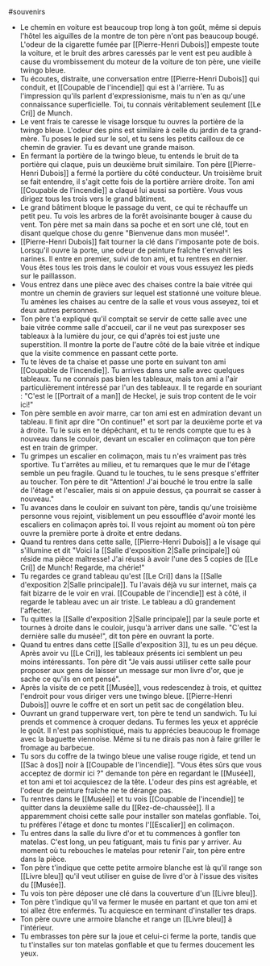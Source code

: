 #souvenirs
- Le chemin en voiture est beaucoup trop long à ton goût, même si depuis l'hôtel les aiguilles de la montre de ton père n'ont pas beaucoup bougé. L'odeur de la cigarette fumée par [[Pierre-Henri Dubois]] empeste toute la voiture, et le bruit des arbres caressés par le vent est peu audible à cause du vrombissement du moteur de la voiture de ton père, une vieille twingo bleue.
- Tu écoutes, distraite, une conversation entre [[Pierre-Henri Dubois]] qui conduit, et [[Coupable de l'incendie]] qui est à l'arrière. Tu as l'impression qu'ils parlent d'expressionisme, mais tu n'en as qu'une connaissance superficielle. Toi, tu connais véritablement seulement [[Le Cri]] de Munch.
- Le vent frais te caresse le visage lorsque tu ouvres la portière de la twingo bleue. L'odeur des pins est similaire à celle du jardin de ta grand-mère. Tu poses le pied sur le sol, et tu sens les petits cailloux de ce chemin de gravier. Tu es devant une grande maison.
- En fermant la portière de la twingo bleue, tu entends le bruit de ta portière qui claque, puis un deuxième bruit similaire. Ton père [[Pierre-Henri Dubois]] a fermé la portière du côté conducteur. Un troisième bruit se fait entendre, il s'agit cette fois de la portière arrière droite. Ton ami [[Coupable de l'incendie]] a claqué lui aussi sa portière. Vous vous dirigez tous les trois vers le grand bâtiment.
- Le grand bâtiment bloque le passage du vent, ce qui te réchauffe un petit peu. Tu vois les arbres de la forêt avoisinante bouger à cause du vent. Ton père met sa main dans sa poche et en sort une clé, tout en disant quelque chose du genre "Bienvenue dans mon musée!".
- [[Pierre-Henri Dubois]] fait tourner la clé dans l'imposante pote de bois. Lorsqu'il ouvre la porte, une odeur de peinture fraîche t'envahit les narines. Il entre en premier, suivi de ton ami, et tu rentres en dernier. Vous êtes tous les trois dans le couloir et vous vous essuyez les pieds sur le paillasson.
- Vous entrez dans une pièce avec des chaises contre la baie vitrée qui montre un chemin de graviers sur lequel est stationné une voiture bleue. Tu amènes les chaises au centre de la salle et vous vous asseyez, toi et deux autres personnes.
- Ton père t'a expliqué qu'il comptait se servir de cette salle avec une baie vitrée comme salle d'accueil, car il ne veut pas surexposer ses tableaux à la lumière du jour, ce qui d'après toi est juste une superstition. Il montre la porte de l'autre côté de la baie vitrée et indique que la visite commence en passant cette porte.
- Tu te lèves de ta chaise et passe une porte en suivant ton ami [[Coupable de l'incendie]]. Tu arrives dans une salle avec quelques tableaux. Tu ne connais pas bien les tableaux, mais ton ami a l'air particulièrement intéressé par l'un des tableaux. Il te regarde en souriant : "C'est le [[Portrait of a man]] de Heckel, je suis trop content de le voir ici!"
- Ton père semble en avoir marre, car ton ami est en admiration devant un tableau. Il finit apr dire "On continue!" et sort par la deuxième porte et va à droite. Tu le suis en te dépêchant, et tu te rends compte que tu es à nouveau dans le couloir, devant un escalier en colimaçon que ton père est en train de grimper.
- Tu grimpes un escalier en colimaçon, mais tu n'es vraiment pas très sportive. Tu t'arrêtes au milieu, et tu remarques que le mur de l'étage semble un peu fragile. Quand tu le touches, tu le sens presque s'effriter au toucher. Ton père te dit "Attention! J'ai bouché le trou entre la salle de l'étage et l'escalier, mais si on appuie dessus, ça pourrait se casser à nouveau."
- Tu avances dans le couloir en suivant ton père, tandis qu'une troisième personne vous rejoint, visiblement un peu essoufflée d'avoir monté les escaliers en colimaçon après toi. Il vous rejoint au moment où ton père ouvre la première porte à droite et entre dedans.
- Quand tu rentres dans cette salle, [[Pierre-Henri Dubois]] a le visage qui s'illumine et dit "Voici la [[Salle d'exposition 2|Salle principale]] où réside ma pièce maîtresse! J'ai réussi à avoir l'une des 5 copies de [[Le Cri]] de Munch! Regarde, ma chérie!"
- Tu regardes ce grand tableau qu'est [[Le Cri]] dans la [[Salle d'exposition 2|Salle principale]]. Tu l'avais déjà vu sur internet, mais ça fait bizarre de le voir en vrai. [[Coupable de l'incendie]] est à côté, il regarde le tableau avec un air triste. Le tableau a dû grandement l'affecter.
- Tu quittes la [[Salle d'exposition 2|Salle principale]] par la seule porte et tournes à droite dans le couloir, jusqu'à arriver dans une salle. "C'est la dernière salle du musée!", dit ton père en ouvrant la porte.
- Quand tu entres dans cette [[Salle d'exposition 3]], tu es un peu déçue. Après avoir vu [[Le Cri]], les tableaux présents ici semblent un peu moins intéressants. Ton père dit "Je vais aussi utiliser cette salle pour proposer aux gens de laisser un message sur mon livre d'or, que je sache ce qu'ils en ont pensé".
- Après la visite de ce petit [[Musée]], vous redescendez à trois, et quittez l'endroit pour vous diriger vers une twingo bleue. [[Pierre-Henri Dubois]] ouvre le coffre et en sort un petit sac de congélation bleu.
- Ouvrant un grand tupperware vert, ton père te tend un sandwich. Tu lui prends et commence à croquer dedans. Tu fermes les yeux et apprécie le goût. Il n'est pas sophistiqué, mais tu apprécies beaucoup le fromage avec la baguette viennoise. Même si tu ne dirais pas non à faire griller le fromage au barbecue.
- Tu sors du coffre de la twingo bleue une valise rouge rigide, et tend un [[Sac à dos]] noir à [[Coupable de l'incendie]]. "Vous êtes sûrs que vous acceptez de dormir ici ?" demande ton père en regardant le [[Musée]], et ton ami et toi acquiescez de la tête. L'odeur des pins est agréable, et l'odeur de peinture fraîche ne te dérange pas.
- Tu rentres dans le [[Musée]] et tu vois [[Coupable de l'incendie]] te quitter dans la deuxième salle du [[Rez-de-chaussée]]. Il a apparemment choisi cette salle pour installer son matelas gonflable. Toi, tu préfères l'étage et donc tu montes l'[[Escalier]] en colimaçon.
- Tu entres dans la salle du livre d'or et tu commences à gonfler ton matelas. C'est long, un peu fatiguant, mais tu finis par y arriver. Au moment où tu rebouches le matelas pour retenir l'air, ton père entre dans la pièce.
- Ton père t'indique que cette petite armoire blanche est là qu'il range son [[Livre bleu]] qu'il veut utiliser en guise de livre d'or à l'issue des visites du [[Musée]].
- Tu vois ton père déposer une clé dans la couverture d'un [[Livre bleu]].
- Ton père t'indique qu'il va fermer le musée en partant et que ton ami et toi allez être enfermés. Tu acquiesce en terminant d'installer tes draps. 
- Ton père ouvre une armoire blanche et range un [[Livre bleu]] à l'intérieur.
- Tu embrasses ton père sur la joue et celui-ci ferme la porte, tandis que tu t'installes sur ton matelas gonflable et que tu fermes doucement les yeux.